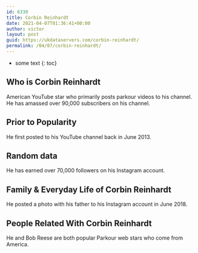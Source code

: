 ```yaml
---
id: 6330
title: Corbin Reinhardt
date: 2021-04-07T01:36:41+00:00
author: victor
layout: post
guid: https://ukdataservers.com/corbin-reinhardt/
permalink: /04/07/corbin-reinhardt/
---
```


* some text
{: toc}


## Who is Corbin Reinhardt



American YouTube star who primarily posts parkour videos to his channel. He has amassed over 90,000 subscribers on his channel. 

                
                
                
## Prior to Popularity



He first posted to his YouTube channel back in June 2013. 

                
                
                
## Random data



He has earned over 70,000 followers on his Instagram account. 

                
                
                
## Family & Everyday Life of Corbin Reinhardt



He posted a photo with his father to his Instagram account in June 2018. 

                
                
                
## People Related With Corbin Reinhardt



He and Bob Reese are both popular Parkour web stars who come from America. 

                
              
            
          
          
          
